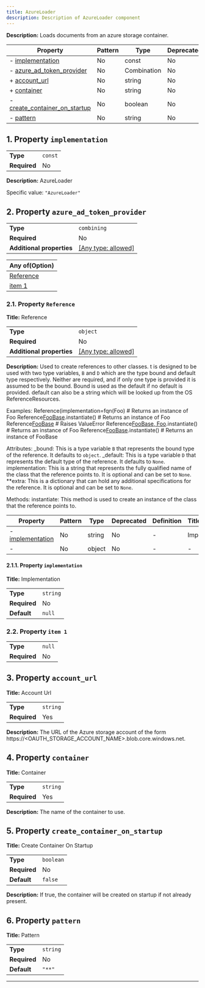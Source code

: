 ```yaml
---
title: AzureLoader
description: Description of AzureLoader component
---
```


**Description:** Loads documents from an azure storage container.

| Property                                                       | Pattern | Type        | Deprecated | Definition | Title/Description           |
| -------------------------------------------------------------- | ------- | ----------- | ---------- | ---------- | --------------------------- |
| - [implementation](#implementation )                           | No      | const       | No         | -          | AzureLoader                 |
| - [azure_ad_token_provider](#azure_ad_token_provider )         | No      | Combination | No         | -          | -                           |
| + [account_url](#account_url )                                 | No      | string      | No         | -          | Account Url                 |
| + [container](#container )                                     | No      | string      | No         | -          | Container                   |
| - [create_container_on_startup](#create_container_on_startup ) | No      | boolean     | No         | -          | Create Container On Startup |
| - [pattern](#pattern )                                         | No      | string      | No         | -          | Pattern                     |

## <a name="implementation"></a>1. Property `implementation`

|              |         |
| ------------ | ------- |
| **Type**     | `const` |
| **Required** | No      |

**Description:** AzureLoader

Specific value: `"AzureLoader"`

## <a name="azure_ad_token_provider"></a>2. Property `azure_ad_token_provider`

|                           |                                                                           |
| ------------------------- | ------------------------------------------------------------------------- |
| **Type**                  | `combining`                                                               |
| **Required**              | No                                                                        |
| **Additional properties** | [[Any type: allowed]](# "Additional Properties of any type are allowed.") |

| Any of(Option)                                 |
| ---------------------------------------------- |
| [Reference](#azure_ad_token_provider_anyOf_i0) |
| [item 1](#azure_ad_token_provider_anyOf_i1)    |

### <a name="azure_ad_token_provider_anyOf_i0"></a>2.1. Property `Reference`

**Title:** Reference

|                           |                                                                           |
| ------------------------- | ------------------------------------------------------------------------- |
| **Type**                  | `object`                                                                  |
| **Required**              | No                                                                        |
| **Additional properties** | [[Any type: allowed]](# "Additional Properties of any type are allowed.") |

**Description:** Used to create references to other classes. t is designed to be used with two type variables, `B` and `D` which are
the type bound and default type respectively. Neither are required, and if only one type is provided it is assumed
to be the bound. Bound is used as the default if no default is provided. default can also be a string which will be
looked up from the OS ReferenceResources.

Examples:
    Reference(implementation=fqn(Foo)                           # Returns an instance of Foo
    Reference[FooBase](implementation=fqn(Foo)).instantiate()   # Returns an instance of Foo
    Reference[FooBase](implementation=fqn(Bar))                 # Raises ValueError
    Reference[FooBase, Foo]().instantiate()                     # Returns an instance of Foo
    Reference[FooBase]().instantiate()                          # Returns an instance of FooBase

Attributes:
    _bound: This is a type variable `B` that represents the bound type of the reference. It defaults to `object`.
    _default: This is a type variable `D` that represents the default type of the reference. It defaults to `None`.
    implementation: This is a string that represents the fully qualified name of the class that the reference points to. It is optional and can be set to `None`.
    **extra: This is a dictionary that can hold any additional specifications for the reference. It is optional and can be set to `None`.

Methods:
    instantiate: This method is used to create an instance of the class that the reference points to.

| Property                                                              | Pattern | Type   | Deprecated | Definition | Title/Description |
| --------------------------------------------------------------------- | ------- | ------ | ---------- | ---------- | ----------------- |
| - [implementation](#azure_ad_token_provider_anyOf_i0_implementation ) | No      | string | No         | -          | Implementation    |
| - [](#azure_ad_token_provider_anyOf_i0_additionalProperties )         | No      | object | No         | -          | -                 |

#### <a name="azure_ad_token_provider_anyOf_i0_implementation"></a>2.1.1. Property `implementation`

**Title:** Implementation

|              |          |
| ------------ | -------- |
| **Type**     | `string` |
| **Required** | No       |
| **Default**  | `null`   |

### <a name="azure_ad_token_provider_anyOf_i1"></a>2.2. Property `item 1`

|              |        |
| ------------ | ------ |
| **Type**     | `null` |
| **Required** | No     |

## <a name="account_url"></a>3. Property `account_url`

**Title:** Account Url

|              |          |
| ------------ | -------- |
| **Type**     | `string` |
| **Required** | Yes      |

**Description:** The URL of the Azure storage account of the form https://<OAUTH_STORAGE_ACCOUNT_NAME>.blob.core.windows.net.

## <a name="container"></a>4. Property `container`

**Title:** Container

|              |          |
| ------------ | -------- |
| **Type**     | `string` |
| **Required** | Yes      |

**Description:** The name of the container to use.

## <a name="create_container_on_startup"></a>5. Property `create_container_on_startup`

**Title:** Create Container On Startup

|              |           |
| ------------ | --------- |
| **Type**     | `boolean` |
| **Required** | No        |
| **Default**  | `false`   |

**Description:** If true, the container will be created on startup if not already present.

## <a name="pattern"></a>6. Property `pattern`

**Title:** Pattern

|              |          |
| ------------ | -------- |
| **Type**     | `string` |
| **Required** | No       |
| **Default**  | `"**"`   |

----------------------------------------------------------------------------------------------------------------------------
